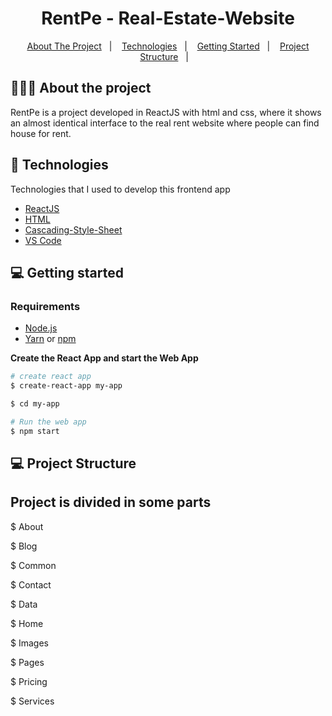 <h1 align="center">
   RentPe - Real-Estate-Website
</h1>

<p align="center">
  <a href="#-about-the-project">About The Project</a>&nbsp;&nbsp;&nbsp;|&nbsp;&nbsp;&nbsp;
  <a href="#-technologies">Technologies</a>&nbsp;&nbsp;&nbsp;|&nbsp;&nbsp;&nbsp;
  <a href="#-getting-started">Getting Started</a>&nbsp;&nbsp;&nbsp;|&nbsp;&nbsp;&nbsp;
   <a href="#-Project-Structure">Project Structure</a>&nbsp;&nbsp;&nbsp;|&nbsp;&nbsp;&nbsp;
</p>

## 👨🏻‍💻 About the project

<p>RentPe is a project developed in ReactJS with html and css, where it shows an almost identical interface to the real rent website where people can find house for rent.
</p>

## 🚀 Technologies

Technologies that I used to develop this frontend app

- [ReactJS](https://reactjs.org/)
- [HTML](https://www.w3schools.com/html/)
- [Cascading-Style-Sheet](https://www.w3schools.com/css/default.asp)
- [VS Code](https://code.visualstudio.com) 

## 💻 Getting started

### Requirements

- [Node.js](https://nodejs.org/en/)
- [Yarn](https://classic.yarnpkg.com/) or [npm](https://www.npmjs.com/)

**Create the React App and start the Web App**

```bash
# create react app
$ create-react-app my-app

$ cd my-app

# Run the web app 
$ npm start
```

## 💻 Project Structure

## Project is divided in some parts

$ About

$ Blog

$ Common

$ Contact

$ Data

$ Home

$ Images

$ Pages

$ Pricing

$ Services



